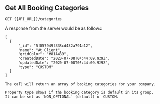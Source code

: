 ## Get All Booking Categories

```
GET {{API_URL}}/categories
```
A response from the server would be as follows:
```
[
  {
      "_id": "5f057949f338cd432a794a12",
      "name": "At Client",
      "gridColor": "#81A489",
      "createdDate": "2020-07-08T07:44:09.929Z",
      "updatedDate": "2020-07-08T07:44:09.929Z",
      "type": "CUSTOM"
  }
]

The call will return an array of booking categories for your company.

Property type shows if the booking category is default in its group. It can be set as `NON_OPTIONAL` (default) or CUSTOM.
